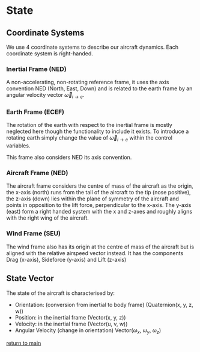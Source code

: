 # State

## Coordinate Systems

We use 4 coordinate systems to describe our aircraft dynamics. Each coordinate
system is right-handed.

### Inertial Frame (NED)

A non-accelerating, non-rotating reference frame, it uses the axis convention
NED (North, East, Down) and is related to the earth frame by an angular velocity
vector $\vec{\omega} _{i\rightarrow e}$.

### Earth Frame (ECEF)

The rotation of the earth with respect to the inertial frame is mostly neglected
here though the functionality to include it exists. To introduce a rotating earth
simply change the value of $\vec{\omega} _{i\rightarrow e}$ within the control
variables.

This frame also considers NED its axis convention.

### Aircraft Frame (NED)

The aircraft frame considers the centre of mass of the aircraft as the origin,
the x-axis (north) runs from the tail of the aircraft to the tip (nose positive),
the z-axis (down) lies within the plane of symmetry of the aircraft and points
in opposition to the lift force, perpendicular to the x-axis. The y-axis (east)
form a right handed system with the x and z-axes and roughly aligns with the
right wing of the aircraft.

### Wind Frame (SEU)

The wind frame also has its origin at the centre of mass of the aircraft but is
aligned with the relative airspeed vector instead. It has the components Drag (x-axis),
Sideforce (y-axis) and Lift (z-axis)

## State Vector

The state of the aircraft is characterised by:

- Orientation: (conversion from inertial to body frame) (Quaternion(x, y, z, w))
- Position: in the inertial frame (Vector(x, y, z))
- Velocity: in the inertial frame (Vector(u, v, w))
- Angular Velocity (change in orientation) Vector($\omega _x$, $\omega _y$, $\omega _z$)

[return to main](../README.md)